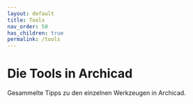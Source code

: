 ```yaml
---
layout: default
title: Tools
nav_order: 50
has_children: true
permalink: /tools
---
```

# Die Tools in Archicad

Gesammelte Tipps zu den einzelnen Werkzeugen in Archicad.
